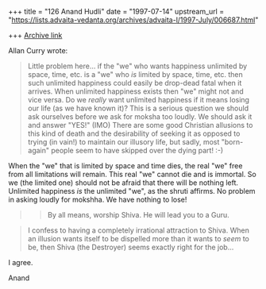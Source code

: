 +++
title = "126 Anand Hudli"
date = "1997-07-14"
upstream_url = "https://lists.advaita-vedanta.org/archives/advaita-l/1997-July/006687.html"

+++
[Archive link](https://lists.advaita-vedanta.org/archives/advaita-l/1997-July/006687.html)

  Allan Curry wrote:

>Little problem here... if the "we" who wants happiness unlimited by space,
>time, etc. is a "we" who *is* limited by space, time, etc. then such
>unlimited happiness could easily be drop-dead fatal when it arrives. When
>unlimited happiness exists then "we" might not and vice versa. Do we *really*
>want unlimited happiness if it means losing our life (as we have known it)?
>This is a serious question we should ask ourselves before we ask for moksha
>too loudly. We should ask it and answer "YES!"  (IMO)
>There are some good Christian allusions to this kind of death and the
>desirability of seeking it as opposed to trying (in vain!) to maintain our
>illusory life, but sadly, most "born-again" people seem to have skipped over
>the dying part!   :-)

 When the "we" that is limited by space and time dies, the real "we" free
 from all limitations will remain. This real "we" cannot die and is
 immortal. So we (the limited one) should not be afraid that there will
 be nothing left. Unlimited happiness *is* the unlimited "we", as the
 shruti affirms. No problem in asking loudly for mokshha. We have nothing
 to lose!



>>  By all means, worship Shiva. He will lead you to a Guru.
>>

>I confess to having a completely irrational attraction to Shiva. When an
>illusion wants itself to be dispelled more than it wants to *seem* to be,
>then Shiva (the Destroyer) seems exactly right for the job...

 I agree.

 Anand

